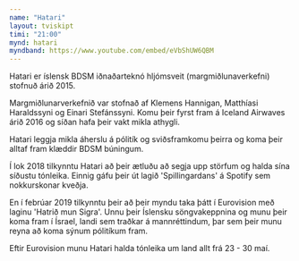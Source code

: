 ```yaml
---
name: "Hatari"
layout: tviskipt
timi: "21:00"
mynd: hatari
myndband: https://www.youtube.com/embed/eVbShUW6QBM
---
```


Hatari er íslensk BDSM iðnaðarteknó hljómsveit (margmiðlunaverkefni) stofnuð árið 2015. 

Margmiðlunarverkefnið var stofnað af Klemens Hannigan, Matthíasi Haraldssyni og Einari Stefánssyni. Komu þeir fyrst fram á Iceland Airwaves árið 2016 og síðan hafa þeir vakt mikla athygli.

Hatari leggja mikla áherslu á pólitík og sviðsframkomu þeirra og koma þeir alltaf fram klæddir BDSM búningum.

Í lok 2018 tilkynntu Hatari að þeir ætluðu að segja upp störfum og halda sína síðustu tónleika. Einnig gáfu þeir út lagið 'Spillingardans' á Spotify sem nokkurskonar kveðja.

En í febrúar 2019 tilkynntu þeir að þeir myndu taka þátt í Eurovision með laginu 'Hatrið mun Sigra'. Unnu þeir Íslensku söngvakeppnina og munu þeir koma fram í Ísrael, landi sem traðkar á mannréttindum, þar sem þeir munu reyna að koma sýnum pólitíkum fram.

Eftir Eurovision munu Hatari halda tónleika um land allt frá 23 - 30 maí.